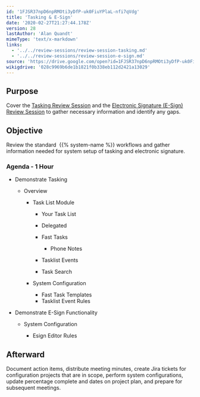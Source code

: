 ```yaml
---
id: '1FJSR37npD6npRMOti3yDfP-uk0FiuYPlaL-nfi7qVdg'
title: 'Tasking & E-Sign'
date: '2020-02-27T21:27:44.178Z'
version: 28
lastAuthor: 'Alan Quandt'
mimeType: 'text/x-markdown'
links:
  - '../../review-sessions/review-session-tasking.md'
  - '../../review-sessions/review-session-e-sign.md'
source: 'https://drive.google.com/open?id=1FJSR37npD6npRMOti3yDfP-uk0FiuYPlaL-nfi7qVdg'
wikigdrive: '028c9969b6de1b1821f0b338eb112d2421a13029'
---
```

## Purpose

Cover the [Tasking Review Session](../../review-sessions/review-session-tasking.md) and the [Electronic Signature (E-Sign) Review Session](../../review-sessions/review-session-e-sign.md) to gather necessary information and identify any gaps.

## Objective

Review the standard  {{% system-name %}} workflows and gather information needed for system setup of tasking and electronic signature.

### Agenda - 1 Hour


* Demonstrate Tasking


   * Overview




      * Task List Module






         * Your Task List
         * Delegated
         * Fast Tasks








            * Phone Notes








         * Tasklist Events
         * Task Search






      * System Configuration






         * Fast Task Templates
         * Tasklist Event Rules




* Demonstrate E-Sign Functionality


   * System Configuration




      * Esign Editor Rules




## Afterward

Document action items, distribute meeting minutes, create Jira tickets for configuration projects that are in scope, perform system configurations, update percentage complete and dates on project plan, and prepare for subsequent meetings.
